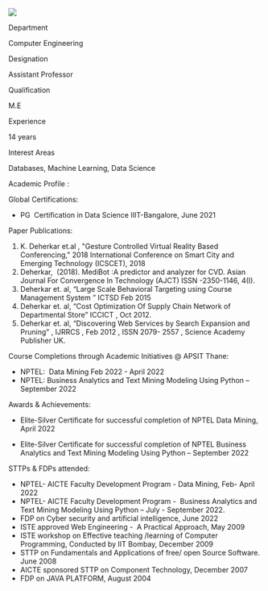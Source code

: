 [![](/sites/default/files/styles/faculty_images/public/2022-02/KS_DeherkarIDPhoto.jpg?itok=f_fGRX-e)](/sites/default/files/2022-02/KS_DeherkarIDPhoto.jpg)

Department

Computer Engineering

Designation

Assistant Professor

Qualification

M.E

Experience

14 years

Interest Areas

Databases, Machine Learning, Data Science

Academic Profile :

Global Certifications:

* PG  Certification in Data Science IIIT-Bangalore, June 2021

Paper Publications:

1. K. Deherkar et.al , "Gesture Controlled Virtual Reality Based Conferencing," 2018 International Conference on Smart City and Emerging Technology (ICSCET), 2018
2. Deherkar,  (2018). MediBot :A predictor and analyzer for CVD. Asian Journal For Convergence In Technology (AJCT) ISSN -2350-1146, 4(I).
3. Deherkar et. al, “Large Scale Behavioral Targeting using Course Management System ” ICTSD Feb 2015
4. Deherkar et. al, “Cost Optimization Of Supply Chain Network of Departmental Store” ICCICT , Oct 2012.
5. Deherkar et. al, “Discovering Web Services by Search Expansion and Pruning” , IJRRCS , Feb 2012 , ISSN 2079- 2557 , Science Academy Publisher UK.

Course Completions through Academic Initiatives @ APSIT Thane:

* NPTEL:  Data Mining Feb 2022 - April 2022
* NPTEL: Business Analytics and Text Mining Modeling Using Python – September 2022

Awards & Achievements:

* Elite-Silver Certificate for successful completion of NPTEL Data Mining,  April 2022

* Elite-Silver Certificate for successful completion of NPTEL Business Analytics and Text Mining Modeling Using Python – September 2022

STTPs & FDPs attended:

* NPTEL- AICTE Faculty Development Program - Data Mining, Feb- April 2022
* NPTEL- AICTE Faculty Development Program -  Business Analytics and Text Mining Modeling Using Python – July - September 2022.
* FDP on Cyber security and artificial intelligence, June 2022
* ISTE approved Web Engineering -  A Practical Approach, May 2009
* ISTE workshop on Effective teaching /learning of Computer Programming, Conducted by IIT Bombay, December 2009
* STTP on Fundamentals and Applications of free/ open Source Software. June 2008
* AICTE sponsored STTP on Component Technology, December 2007
* FDP on JAVA PLATFORM, August 2004

#### 

#### 

 

####